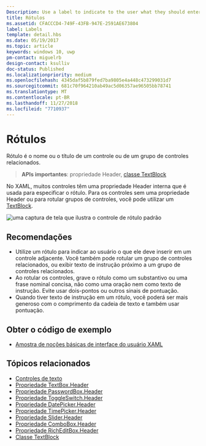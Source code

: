 ```yaml
---
Description: Use a label to indicate to the user what they should enter into an adjacent control. You can also label a group of related controls, or display instructional text near a group of related controls.
title: Rótulos
ms.assetid: CFACCCD4-749F-43FB-947E-2591AE673804
label: Labels
template: detail.hbs
ms.date: 05/19/2017
ms.topic: article
keywords: windows 10, uwp
pm-contact: miguelrb
design-contact: ksulliv
doc-status: Published
ms.localizationpriority: medium
ms.openlocfilehash: 4345daf5b879fed7ba9805e4a448c473299031d7
ms.sourcegitcommit: 681c70f964210ab49ac5d06357ae96505bb78741
ms.translationtype: MT
ms.contentlocale: pt-BR
ms.lasthandoff: 11/27/2018
ms.locfileid: "7710937"
---
```

# <a name="labels"></a>Rótulos

 

Rótulo é o nome ou o título de um controle ou de um grupo de controles relacionados.

> **APIs importantes**: propriedade Header, [classe TextBlock](https://msdn.microsoft.com/library/windows/apps/br209652)

No XAML, muitos controles têm uma propriedade Header interna que é usada para especificar o rótulo. Para os controles sem uma propriedade Header ou para rotular grupos de controles, você pode utilizar um [TextBlock](https://msdn.microsoft.com/library/windows/apps/br209652).

![uma captura de tela que ilustra o controle de rótulo padrão](images/label-standard.png)

## <a name="recommendations"></a>Recomendações


-   Utilize um rótulo para indicar ao usuário o que ele deve inserir em um controle adjacente. Você também pode rotular um grupo de controles relacionados, ou exibir texto de instrução próximo a um grupo de controles relacionados.
-   Ao rotular os controles, grave o rótulo como um substantivo ou uma frase nominal concisa, não como uma oração nem como texto de instrução. Evite usar dois-pontos ou outros sinais de pontuação.
-   Quando tiver texto de instrução em um rótulo, você poderá ser mais generoso com o comprimento da cadeia de texto e também usar pontuação.


## <a name="get-the-sample-code"></a>Obter o código de exemplo
* [Amostra de noções básicas de interface do usuário XAML](https://github.com/Microsoft/Windows-universal-samples/blob/master/Samples/XamlUIBasics)

## <a name="related-topics"></a>Tópicos relacionados
* [Controles de texto](text-controls.md)
* [Propriedade TextBox.Header](https://msdn.microsoft.com/library/windows/apps/dn252861)
* [Propriedade PasswordBox.Header](https://msdn.microsoft.com/library/windows/apps/dn299051)
* [Propriedade ToggleSwitch.Header](https://msdn.microsoft.com/library/windows/apps/br209713)
* [Propriedade DatePicker.Header](https://msdn.microsoft.com/library/windows/apps/dn279460)
* [Propriedade TimePicker.Header](https://msdn.microsoft.com/library/windows/apps/dn299286)
* [Propriedade Slider.Header](https://msdn.microsoft.com/library/windows/apps/dn252829)
* [Propriedade ComboBox.Header](https://msdn.microsoft.com/library/windows/apps/dn279416)
* [Propriedade RichEditBox.Header](https://msdn.microsoft.com/library/windows/apps/dn252726)
* [Classe TextBlock](https://msdn.microsoft.com/library/windows/apps/br209652)

 

 





